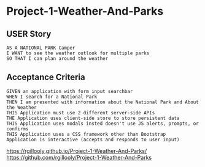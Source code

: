 # Project-1-Weather-And-Parks

## USER Story

```
AS A NATIONAL PARK Camper
I WANT to see the weather outlook for multiple parks
SO THAT I can plan around the weather

```

## Acceptance Criteria

```
GIVEN an application with form input searchbar
WHEN I search for a National Park
THEN I am presented with information about the National Park and About the Weather
THIS Application must use 2 different server-side APIs
THE Application uses client-side store to store persistent data
THIS Application uses modals insted doesn't use JS alerts, prompts, or confirms
THIS Application uses a CSS framework other than Bootstrap
Application is interactive (accepts and responds to user input)

```
https://rgillooly.github.io/Project-1-Weather-And-Parks/
https://github.com/rgillooly/Project-1-Weather-And-Parks
